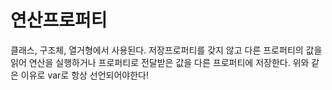# 연산프로퍼티

클래스, 구조체, 열거형에서 사용된다.
저장프로퍼티를 갖지 않고 다른 프로퍼티의 값을 읽어 연산을 실행하거나 
프로퍼티로 전달받은 값을 다른 프로퍼티에 저장한다.
위와 같은 이유로 var로 항상 선언되어야한다!